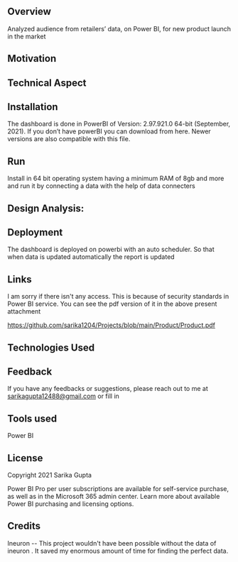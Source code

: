 ## Overview
Analyzed audience from retailers’ data, on Power BI, for new product launch in
the market


## Motivation

## Technical Aspect


## Installation
The dashboard is done in PowerBI of Version: 2.97.921.0 64-bit (September, 2021). If you don’t have powerBI you can download from here. Newer versions are also compatible with this file.


## Run
Install in 64 bit operating system having a minimum RAM of 8gb and more and run it by connecting a data with the help of data connecters

## Design Analysis:


## Deployment
The dashboard is deployed on powerbi with an auto scheduler. So that when data is updated automatically the report is updated

## Links
I am sorry if there isn't any access. This is because of security standards in Power BI service. You can see the pdf version of it in the above present attachment
 
 
 https://github.com/sarika1204/Projects/blob/main/Product/Product.pdf

## Technologies Used
 
 
 
## Feedback
If you have any feedbacks or suggestions, please reach out to me at sarikagupta12488@gmail.com or fill in 
  
  
## Tools used
Power BI 
   
## License
    
Copyright 2021 Sarika Gupta

Power BI Pro per user subscriptions are available for self-service purchase, as well as in the Microsoft 365 admin center. Learn more about available Power BI purchasing and licensing options.
## Credits
Ineuron -- This project wouldn't have been possible without the data of ineuron . It saved my enormous amount of time for finding the perfect data.
